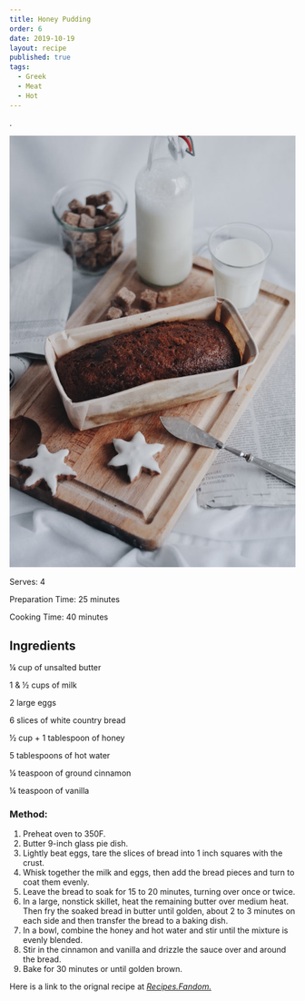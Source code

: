 ```yaml
---
title: Honey Pudding
order: 6
date: 2019-10-19
layout: recipe
published: true
tags:
  - Greek
  - Meat
  - Hot
---
```

.

![](../uploads/caroline-hernandez-xlka0cjabus-unsplash.jpg "Photo by Caroline Hernandez on Unsplash")

Serves: 4

Preparation Time: 25 minutes

Cooking Time: 40 minutes

## Ingredients

¼ cup of unsalted butter

1 & ½ cups of milk

2 large eggs

6 slices of white country bread

½ cup + 1 tablespoon of honey

5 tablespoons of hot water

¼ teaspoon of ground cinnamon

¼ teaspoon of vanilla

### Method:

1. Preheat oven to 350F.
2. Butter 9-inch glass pie dish.
3. Lightly beat eggs, tare the slices of bread into 1 inch squares with the crust.
4. Whisk together the milk and eggs, then add the bread pieces and turn to coat them evenly. 
5. Leave the bread to soak for 15 to 20 minutes, turning over once or twice.
6. In a large, nonstick skillet, heat the remaining butter over medium heat. Then fry the soaked bread in butter until golden, about 2 to 3 minutes on each side and then transfer the bread to a baking dish.
7. In a bowl, combine the honey and hot water and stir until the mixture is evenly blended. 
8. Stir in the cinnamon and vanilla and drizzle the sauce over and around the bread.
9. Bake for 30 minutes or until golden brown.

Here is a link to the orignal recipe at *[Recipes.Fandom.](https://recipes.fandom.com/wiki/Honey_Pudding)*